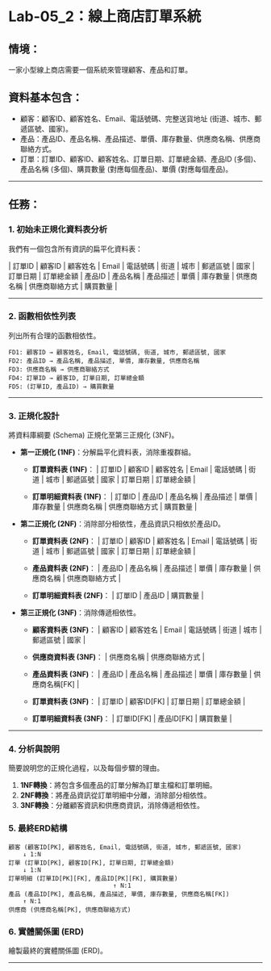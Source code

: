 # Lab-05_2：線上商店訂單系統

## 情境：

一家小型線上商店需要一個系統來管理顧客、產品和訂單。

## 資料基本包含：

* 顧客：顧客ID、顧客姓名、Email、電話號碼、完整送貨地址 (街道、城市、郵遞區號、國家)。
* 產品：產品ID、產品名稱、產品描述、單價、庫存數量、供應商名稱、供應商聯絡方式。
* 訂單：訂單ID、顧客ID、顧客姓名、訂單日期、訂單總金額、產品ID (多個)、產品名稱 (多個)、購買數量 (對應每個產品)、單價 (對應每個產品)。

---

## 任務：

### 1. 初始未正規化資料表分析

我們有一個包含所有資訊的扁平化資料表：

| 訂單ID | 顧客ID | 顧客姓名 | Email | 電話號碼 | 街道 | 城市 | 郵遞區號 | 國家 | 訂單日期 | 訂單總金額 | 產品ID | 產品名稱 | 產品描述 | 單價 | 庫存數量 | 供應商名稱 | 供應商聯絡方式 | 購買數量 |

---

### 2. 函數相依性列表

列出所有合理的函數相依性。

```
FD1: 顧客ID → 顧客姓名, Email, 電話號碼, 街道, 城市, 郵遞區號, 國家
FD2: 產品ID → 產品名稱, 產品描述, 單價, 庫存數量, 供應商名稱
FD3: 供應商名稱 → 供應商聯絡方式
FD4: 訂單ID → 顧客ID, 訂單日期, 訂單總金額
FD5: (訂單ID, 產品ID) → 購買數量
```

---

### 3. 正規化設計

將資料庫綱要 (Schema) 正規化至第三正規化 (3NF)。

* **第一正規化 (1NF)**：分解扁平化資料表，消除重複群組。

    * **訂單資料表 (1NF)**：
    | 訂單ID | 顧客ID | 顧客姓名 | Email | 電話號碼 | 街道 | 城市 | 郵遞區號 | 國家 | 訂單日期 | 訂單總金額 |

    * **訂單明細資料表 (1NF)**：
    | 訂單ID | 產品ID | 產品名稱 | 產品描述 | 單價 | 庫存數量 | 供應商名稱 | 供應商聯絡方式 | 購買數量 |

* **第二正規化 (2NF)**：消除部分相依性，產品資訊只相依於產品ID。

    * **訂單資料表 (2NF)**：
    | 訂單ID | 顧客ID | 顧客姓名 | Email | 電話號碼 | 街道 | 城市 | 郵遞區號 | 國家 | 訂單日期 | 訂單總金額 |

    * **產品資料表 (2NF)**：
    | 產品ID | 產品名稱 | 產品描述 | 單價 | 庫存數量 | 供應商名稱 | 供應商聯絡方式 |

    * **訂單明細資料表 (2NF)**：
    | 訂單ID | 產品ID | 購買數量 |

* **第三正規化 (3NF)**：消除傳遞相依性。

    * **顧客資料表 (3NF)**：
    | 顧客ID | 顧客姓名 | Email | 電話號碼 | 街道 | 城市 | 郵遞區號 | 國家 |

    * **供應商資料表 (3NF)**：
    | 供應商名稱 | 供應商聯絡方式 |

    * **產品資料表 (3NF)**：
    | 產品ID | 產品名稱 | 產品描述 | 單價 | 庫存數量 | 供應商名稱[FK] |

    * **訂單資料表 (3NF)**：
    | 訂單ID | 顧客ID[FK] | 訂單日期 | 訂單總金額 |

    * **訂單明細資料表 (3NF)**：
    | 訂單ID[FK] | 產品ID[FK] | 購買數量 |

---

### 4. 分析與說明

簡要說明您的正規化過程，以及每個步驟的理由。

1. **1NF轉換**：將包含多個產品的訂單分解為訂單主檔和訂單明細。
2. **2NF轉換**：將產品資訊從訂單明細中分離，消除部分相依性。
3. **3NF轉換**：分離顧客資訊和供應商資訊，消除傳遞相依性。

### 5. 最終ERD結構

```
顧客 (顧客ID[PK], 顧客姓名, Email, 電話號碼, 街道, 城市, 郵遞區號, 國家)
    ↓ 1:N
訂單 (訂單ID[PK], 顧客ID[FK], 訂單日期, 訂單總金額)
    ↓ 1:N
訂單明細 (訂單ID[PK][FK], 產品ID[PK][FK], 購買數量)
                             ↑ N:1
產品 (產品ID[PK], 產品名稱, 產品描述, 單價, 庫存數量, 供應商名稱[FK])
    ↑ N:1
供應商 (供應商名稱[PK], 供應商聯絡方式)
```

### 6. 實體關係圖 (ERD)

繪製最終的實體關係圖 (ERD)。

---